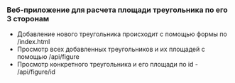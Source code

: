 ### Веб-приложение для расчета площади треугольника по его 3 сторонам

* Добавление нового треугольника происходит с помощью формы по /index.html
* Просмотр всех добавленных треугольников и их площадей с помощью /api/figure
* Просмотр конкретного треугольника и его площади по id - /api/figure/id

